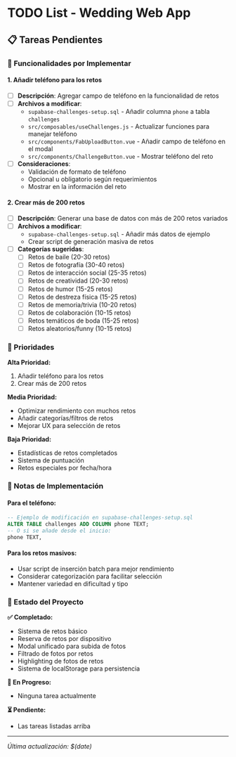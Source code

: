 # TODO List - Wedding Web App

## 📋 Tareas Pendientes

### 🔧 Funcionalidades por Implementar

#### 1. Añadir teléfono para los retos
- [ ] **Descripción**: Agregar campo de teléfono en la funcionalidad de retos
- [ ] **Archivos a modificar**:
  - `supabase-challenges-setup.sql` - Añadir columna `phone` a tabla `challenges`
  - `src/composables/useChallenges.js` - Actualizar funciones para manejar teléfono
  - `src/components/FabUploadButton.vue` - Añadir campo de teléfono en el modal
  - `src/components/ChallengeButton.vue` - Mostrar teléfono del reto
- [ ] **Consideraciones**:
  - Validación de formato de teléfono
  - Opcional u obligatorio según requerimientos
  - Mostrar en la información del reto

#### 2. Crear más de 200 retos
- [ ] **Descripción**: Generar una base de datos con más de 200 retos variados
- [ ] **Archivos a modificar**:
  - `supabase-challenges-setup.sql` - Añadir más datos de ejemplo
  - Crear script de generación masiva de retos
- [ ] **Categorías sugeridas**:
  - [ ] Retos de baile (20-30 retos)
  - [ ] Retos de fotografía (30-40 retos)
  - [ ] Retos de interacción social (25-35 retos)
  - [ ] Retos de creatividad (20-30 retos)
  - [ ] Retos de humor (15-25 retos)
  - [ ] Retos de destreza física (15-25 retos)
  - [ ] Retos de memoria/trivia (10-20 retos)
  - [ ] Retos de colaboración (10-15 retos)
  - [ ] Retos temáticos de boda (15-25 retos)
  - [ ] Retos aleatorios/funny (10-15 retos)

### 🎯 Prioridades

**Alta Prioridad:**
1. Añadir teléfono para los retos
2. Crear más de 200 retos

**Media Prioridad:**
- Optimizar rendimiento con muchos retos
- Añadir categorías/filtros de retos
- Mejorar UX para selección de retos

**Baja Prioridad:**
- Estadísticas de retos completados
- Sistema de puntuación
- Retos especiales por fecha/hora

### 📝 Notas de Implementación

#### Para el teléfono:
```sql
-- Ejemplo de modificación en supabase-challenges-setup.sql
ALTER TABLE challenges ADD COLUMN phone TEXT;
-- O si se añade desde el inicio:
phone TEXT,
```

#### Para los retos masivos:
- Usar script de inserción batch para mejor rendimiento
- Considerar categorización para facilitar selección
- Mantener variedad en dificultad y tipo

### 🔄 Estado del Proyecto

**✅ Completado:**
- Sistema de retos básico
- Reserva de retos por dispositivo
- Modal unificado para subida de fotos
- Filtrado de fotos por retos
- Highlighting de fotos de retos
- Sistema de localStorage para persistencia

**🔄 En Progreso:**
- Ninguna tarea actualmente

**⏳ Pendiente:**
- Las tareas listadas arriba

---

*Última actualización: $(date)*
